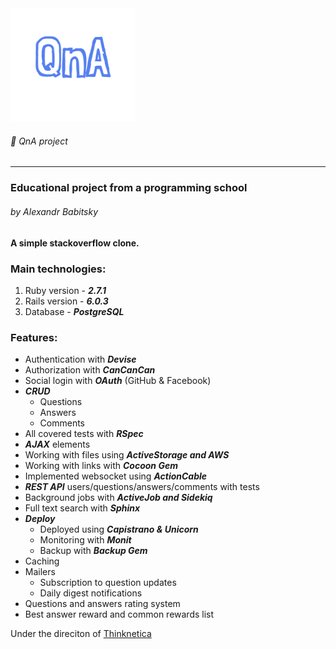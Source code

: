 <img src="app/assets/images/qna-logo.png" width="200"/>

###### :page_with_curl: QnA project
---
### Educational project from a programming school
###### by Alexandr Babitsky

__A simple stackoverflow clone.__

### Main technologies:
1. Ruby version - ***2.7.1***
2. Rails version - ***6.0.3***
3. Database - ***PostgreSQL***

### Features:
* Authentication with ***Devise***
* Authorization with ***CanCanCan***
* Social login with ***OAuth*** (GitHub & Facebook)
* ***CRUD***
    * Questions
    * Answers
    * Comments
* All covered tests with ***RSpec***
* ***AJAX*** elements
* Working with files using ***ActiveStorage and AWS***
* Working with links with ***Cocoon Gem***
* Implemented websocket using ***ActionCable***
* ***REST API*** users/questions/answers/comments with tests
* Background jobs with ***ActiveJob and Sidekiq***
* Full text search with ***Sphinx***
* ***Deploy***
    * Deployed using ***Capistrano & Unicorn***
    * Monitoring with ***Monit***
    * Backup with ***Backup Gem***
* Caching
* Mailers
    * Subscription to question updates
    * Daily digest notifications
* Questions and answers rating system
* Best answer reward and common rewards list

Under the direciton of [Thinknetica](https://thinknetica.com/)
